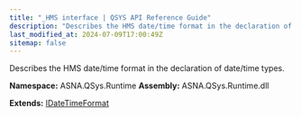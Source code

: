 ```yaml
---
title: "_HMS interface | QSYS API Reference Guide"
description: "Describes the HMS date/time format in the declaration of date/time types. "
last_modified_at: 2024-07-09T17:00:49Z
sitemap: false
---
```


Describes the HMS date/time format in the declaration of date/time types.

**Namespace:** ASNA.QSys.Runtime
**Assembly:** ASNA.QSys.Runtime.dll

**Extends:** [IDateTimeFormat](/reference/runtime/qsys-runtime/i-date-time-format.html)
<br>
<br>
